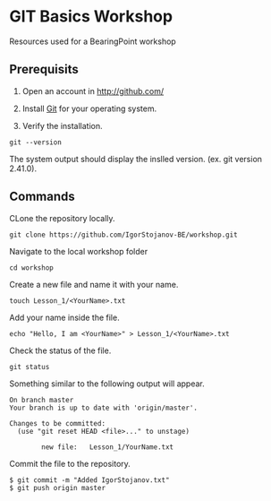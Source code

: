 # GIT Basics Workshop
Resources used for a BearingPoint workshop

## Prerequisits 

1. Open an account in http://github.com/

2. Install [Git](https://git-scm.com/book/en/v2/Getting-Started-Installing-Git) for your operating system.

3. Verify the installation.

```
git --version
```
The system output should display the inslled version. (ex. git version 2.41.0).

## Commands

CLone the repository locally. 
```
git clone https://github.com/IgorStojanov-BE/workshop.git
```

Navigate to the local workshop folder
```
cd workshop
```
Create a new file and name it with your name.

```
touch Lesson_1/<YourName>.txt
```

Add your name inside the file.
```
echo "Hello, I am <YourName>" > Lesson_1/<YourName>.txt
```
Check the status of the file.
```
git status
```
Something similar to the following output will appear.
```
On branch master
Your branch is up to date with 'origin/master'.

Changes to be committed:
  (use "git reset HEAD <file>..." to unstage)

        new file:   Lesson_1/YourName.txt
```

Commit the file to the repository. 
```
$ git commit -m "Added IgorStojanov.txt"
$ git push origin master
```
